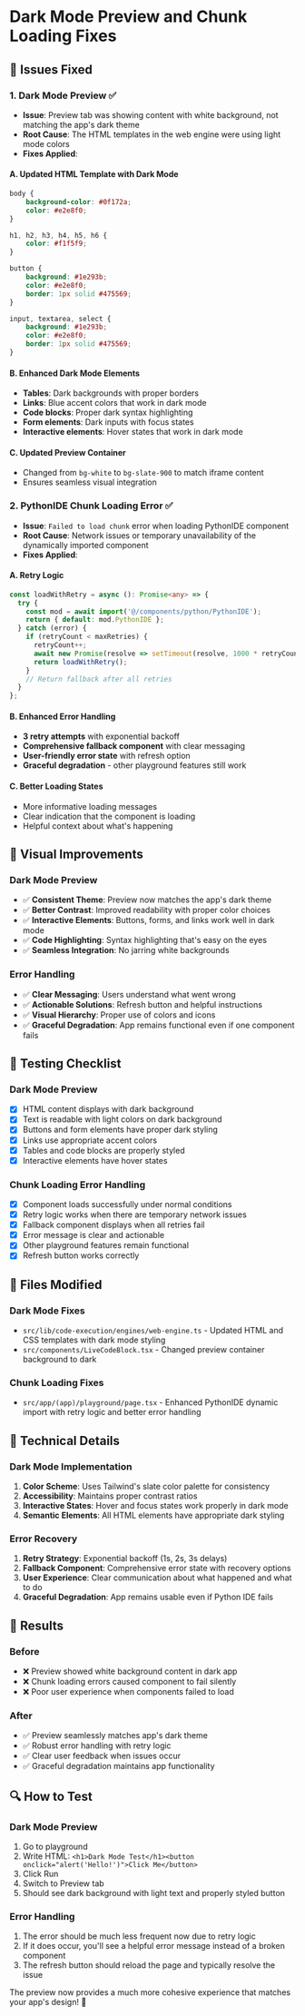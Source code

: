 # Dark Mode Preview and Chunk Loading Fixes

## 🔧 **Issues Fixed**

### 1. **Dark Mode Preview** ✅
- **Issue**: Preview tab was showing content with white background, not matching the app's dark theme
- **Root Cause**: The HTML templates in the web engine were using light mode colors
- **Fixes Applied**:

#### A. Updated HTML Template with Dark Mode
```css
body { 
    background-color: #0f172a;
    color: #e2e8f0;
}

h1, h2, h3, h4, h5, h6 { 
    color: #f1f5f9; 
}

button { 
    background: #1e293b; 
    color: #e2e8f0;
    border: 1px solid #475569; 
}

input, textarea, select { 
    background: #1e293b;
    color: #e2e8f0;
    border: 1px solid #475569; 
}
```

#### B. Enhanced Dark Mode Elements
- **Tables**: Dark backgrounds with proper borders
- **Links**: Blue accent colors that work in dark mode
- **Code blocks**: Proper dark syntax highlighting
- **Form elements**: Dark inputs with focus states
- **Interactive elements**: Hover states that work in dark mode

#### C. Updated Preview Container
- Changed from `bg-white` to `bg-slate-900` to match iframe content
- Ensures seamless visual integration

### 2. **PythonIDE Chunk Loading Error** ✅
- **Issue**: `Failed to load chunk` error when loading PythonIDE component
- **Root Cause**: Network issues or temporary unavailability of the dynamically imported component
- **Fixes Applied**:

#### A. Retry Logic
```typescript
const loadWithRetry = async (): Promise<any> => {
  try {
    const mod = await import('@/components/python/PythonIDE');
    return { default: mod.PythonIDE };
  } catch (error) {
    if (retryCount < maxRetries) {
      retryCount++;
      await new Promise(resolve => setTimeout(resolve, 1000 * retryCount));
      return loadWithRetry();
    }
    // Return fallback after all retries
  }
};
```

#### B. Enhanced Error Handling
- **3 retry attempts** with exponential backoff
- **Comprehensive fallback component** with clear messaging
- **User-friendly error state** with refresh option
- **Graceful degradation** - other playground features still work

#### C. Better Loading States
- More informative loading messages
- Clear indication that the component is loading
- Helpful context about what's happening

## 🎨 **Visual Improvements**

### Dark Mode Preview
- ✅ **Consistent Theme**: Preview now matches the app's dark theme
- ✅ **Better Contrast**: Improved readability with proper color choices
- ✅ **Interactive Elements**: Buttons, forms, and links work well in dark mode
- ✅ **Code Highlighting**: Syntax highlighting that's easy on the eyes
- ✅ **Seamless Integration**: No jarring white backgrounds

### Error Handling
- ✅ **Clear Messaging**: Users understand what went wrong
- ✅ **Actionable Solutions**: Refresh button and helpful instructions
- ✅ **Visual Hierarchy**: Proper use of colors and icons
- ✅ **Graceful Degradation**: App remains functional even if one component fails

## 🧪 **Testing Checklist**

### Dark Mode Preview
- [x] HTML content displays with dark background
- [x] Text is readable with light colors on dark background
- [x] Buttons and form elements have proper dark styling
- [x] Links use appropriate accent colors
- [x] Tables and code blocks are properly styled
- [x] Interactive elements have hover states

### Chunk Loading Error Handling
- [x] Component loads successfully under normal conditions
- [x] Retry logic works when there are temporary network issues
- [x] Fallback component displays when all retries fail
- [x] Error message is clear and actionable
- [x] Other playground features remain functional
- [x] Refresh button works correctly

## 📝 **Files Modified**

### Dark Mode Fixes
- `src/lib/code-execution/engines/web-engine.ts` - Updated HTML and CSS templates with dark mode styling
- `src/components/LiveCodeBlock.tsx` - Changed preview container background to dark

### Chunk Loading Fixes
- `src/app/(app)/playground/page.tsx` - Enhanced PythonIDE dynamic import with retry logic and better error handling

## 🎯 **Technical Details**

### Dark Mode Implementation
1. **Color Scheme**: Uses Tailwind's slate color palette for consistency
2. **Accessibility**: Maintains proper contrast ratios
3. **Interactive States**: Hover and focus states work properly in dark mode
4. **Semantic Elements**: All HTML elements have appropriate dark styling

### Error Recovery
1. **Retry Strategy**: Exponential backoff (1s, 2s, 3s delays)
2. **Fallback Component**: Comprehensive error state with recovery options
3. **User Experience**: Clear communication about what happened and what to do
4. **Graceful Degradation**: App remains usable even if Python IDE fails

## 🚀 **Results**

### Before
- ❌ Preview showed white background content in dark app
- ❌ Chunk loading errors caused component to fail silently
- ❌ Poor user experience when components failed to load

### After
- ✅ Preview seamlessly matches app's dark theme
- ✅ Robust error handling with retry logic
- ✅ Clear user feedback when issues occur
- ✅ Graceful degradation maintains app functionality

## 🔍 **How to Test**

### Dark Mode Preview
1. Go to playground
2. Write HTML: `<h1>Dark Mode Test</h1><button onclick="alert('Hello!')">Click Me</button>`
3. Click Run
4. Switch to Preview tab
5. Should see dark background with light text and properly styled button

### Error Handling
1. The error should be much less frequent now due to retry logic
2. If it does occur, you'll see a helpful error message instead of a broken component
3. The refresh button should reload the page and typically resolve the issue

The preview now provides a much more cohesive experience that matches your app's design! 🎉